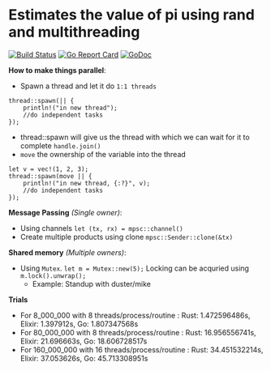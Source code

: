 # Estimates the value of pi using rand and multithreading

[![Build Status](https://travis-ci.org/amitdash291/rust_pi_estimation.svg?branch=master)](https://travis-ci.org/amitdash291/rust_pi_estimation)
[![Go Report Card](https://goreportcard.com/badge/github.com/amitdash291/rust_pi_estimation)](https://goreportcard.com/report/github.com/amitdash291/rust_pi_estimation)
[![GoDoc](https://godoc.org/github.com/amitdash291/rust_pi_estimation?status.svg)](https://godoc.org/github.com/amitdash291/rust_pi_estimation)

**How to make things parallel**:
- Spawn a thread and let it do `1:1 threads`
```
thread::spawn(|| {
    println!("in new thread");
    //do independent tasks
});
```
- thread::spawn will give us the thread with which we can wait for it to complete `handle.join()`
- `move` the ownership of the variable into the thread
```
let v = vec!(1, 2, 3);
thread::spawn(move || {
    println!("in new thread, {:?}", v);
    //do independent tasks
});
```

**Message Passing** *(Single owner)*:
- Using channels `let (tx, rx) = mpsc::channel()`
- Create multiple products using clone `mpsc::Sender::clone(&tx)`

**Shared memory** *(Multiple owners)*:
- Using `Mutex`. `let m = Mutex::new(5);` Locking can be acquried using `m.lock().unwrap();`
  - Example: Standup with duster/mike

**Trials**
* For 8_000_000 with 8 threads/process/routine : Rust: 1.472596486s, Elixir: 1.397912s, Go: 1.807347568s
* For 80_000_000 with 8 threads/process/routine : Rust: 16.956556741s, Elixir: 21.696663s, Go: 18.606728517s
* For 160_000_000 with 16 threads/process/routine : Rust: 34.451532214s, Elixir: 37.053626s, Go: 45.713308951s
